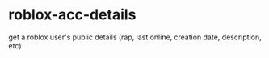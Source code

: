 # roblox-acc-details
get a roblox user's public details (rap, last online, creation date, description, etc)
